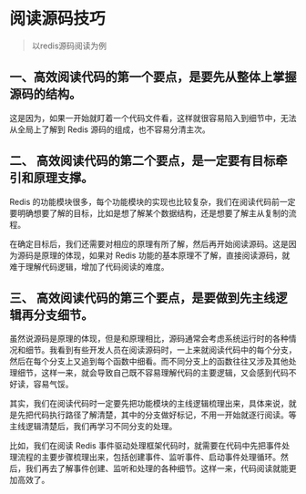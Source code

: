 #                                阅读源码技巧

> 以redis源码阅读为例

## 一、高效阅读代码的第一个要点，是要先从整体上掌握源码的结构。

这是因为，如果一开始就盯着一个代码文件看，这样就很容易陷入到细节中，无法从全局上了解到 Redis 源码的组成，也不容易分清主次。



## 二、 高效阅读代码的第二个要点，是一定要有目标牵引和原理支撑。

Redis 的功能模块很多，每个功能模块的实现也比较复杂，我们在阅读代码前一定要明确想要了解的目标，比如是想了解某个数据结构，还是想要了解主从复制的流程。

在确定目标后，我们还需要对相应的原理有所了解，然后再开始阅读源码。这是因为源码是原理的体现，如果对 Redis 功能的基本原理不了解，直接阅读源码，就难于理解代码逻辑，增加了代码阅读的难度。



## 三、 高效阅读代码的第三个要点，是要做到先主线逻辑再分支细节。

虽然说源码是原理的体现，但是和原理相比，源码通常会考虑系统运行时的各种情况和细节。我看到有些开发人员在阅读源码时，一上来就阅读代码中的每个分支，然后在每个分支上又追到每个函数中细看。而不同分支上的函数往往又涉及其他处理细节，这样一来，就会导致自己既不容易理解代码的主要逻辑，又会感到代码不好读，容易气馁。

其实，我们在阅读代码时一定要先把功能模块的主线逻辑梳理出来，具体来说，就是先把代码执行路径了解清楚，其中的分支做好标记，不用一开始就逐行阅读。等主线逻辑清楚后，我们再学习不同分支的处理。

比如，我们在阅读 Redis 事件驱动处理框架代码时，就需要在代码中先把事件处理流程的主要步骤梳理出来，包括创建事件、监听事件、启动事件处理循环。然后，我们再去了解事件创建、监听和处理的各种细节。这样一来，代码阅读就能更加高效了。